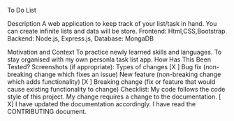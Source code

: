 To Do List

Description
A web application to keep track of your list/task in hand. You can create infinite lists and data will be store. Frontend: Html,CSS,Bootstrap. Backend: Node.js, Express.js, Database: MongaDB

Motivation and Context
 To practice newly learned skills and languages.
 To stay organised with my own personla task list app.
How Has This Been Tested?
Screenshots (if appropriate):
Types of changes
[X ] Bug fix (non-breaking change which fixes an issue)
 New feature (non-breaking change which adds functionality)
[X ] Breaking change (fix or feature that would cause existing functionality to change)
Checklist:
 My code follows the code style of this project.
 My change requires a change to the documentation.
[ X] I have updated the documentation accordingly.
 I have read the CONTRIBUTING document.
